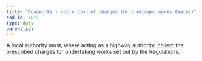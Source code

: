```yaml
---
title: "Roadworks - collection of charges for prolonged works (Wales)"
esd_id: 2871
type: duty
parent_id:  
---
```


A local authority must, where acting as a highway authority, collect the prescribed charges for undertaking works set out by the Regulations.

